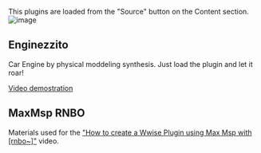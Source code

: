This plugins are loaded from the "Source" button on the Content section.
![image](https://github.com/user-attachments/assets/c4d028f3-510e-4fd2-b335-a1016bce8466)

## Enginezzito
Car Engine by physical moddeling synthesis. Just load the plugin and let it roar!

[Video demostration](https://youtu.be/zLNMy10aT1Y)

## MaxMsp RNBO
Materials used for the ["How to create a Wwise Plugin using Max Msp with [rnbo~]"](https://youtu.be/k0rbd1FxvGM) video.
